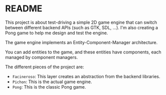 # README

This project is about test-driving a simple 2D game engine that can switch between different backend APIs (such as GTK, SDL, ...). I'm also creating a Pong game to help me design and test the engine.

The game engine implements an Entity-Component-Manager architecture.

You can add entities to the game, and these entities have components, each managed by component managers.

The different pieces of the project are:

- `Facineroso`: This layer creates an abstraction from the backend libraries.
- `Pichon`: This is the actual game engine.
- `Pong`: This is the classic Pong game.

